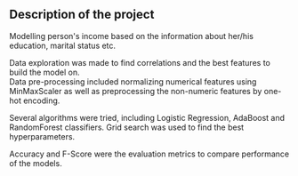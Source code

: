 ## Description of the project

Modelling person's income based on the information about her/his education, marital status etc. 

Data exploration was made to find correlations and the best features to build the model on.  
Data pre-processing included normalizing numerical features using MinMaxScaler as well as preprocessing the non-numeric features by one-hot encoding.

Several algorithms were tried, including Logistic Regression, AdaBoost and RandomForest classifiers. 
Grid search was used to find the best hyperparameters.

Accuracy and F-Score were the evaluation metrics to compare performance of the models. 
